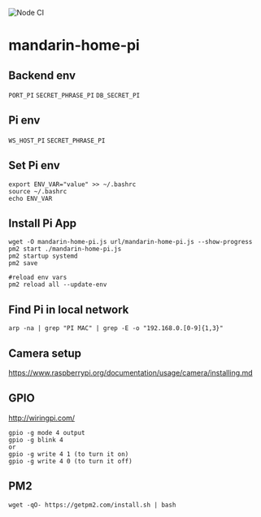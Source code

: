 ![Node CI](https://github.com/stesel/mandarin-home-pi/workflows/Node%20CI/badge.svg?branch=master)
# mandarin-home-pi

## Backend env
`PORT_PI`
`SECRET_PHRASE_PI`
`DB_SECRET_PI`

## Pi env
`WS_HOST_PI`
`SECRET_PHRASE_PI`

## Set Pi env
```
export ENV_VAR="value" >> ~/.bashrc
source ~/.bashrc
echo ENV_VAR
```

## Install Pi App
```
wget -O mandarin-home-pi.js url/mandarin-home-pi.js --show-progress
pm2 start ./mandarin-home-pi.js
pm2 startup systemd
pm2 save

#reload env vars
pm2 reload all --update-env
```

## Find Pi in local network
```
arp -na | grep "PI MAC" | grep -E -o "192.168.0.[0-9]{1,3}"
```

## Camera setup
https://www.raspberrypi.org/documentation/usage/camera/installing.md

## GPIO
http://wiringpi.com/
```
gpio -g mode 4 output
gpio -g blink 4
or
gpio -g write 4 1 (to turn it on)
gpio -g write 4 0 (to turn it off)
```

## PM2
```
wget -qO- https://getpm2.com/install.sh | bash
```
